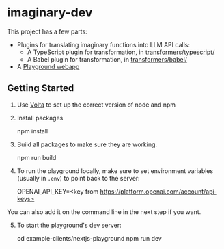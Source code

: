 # imaginary-dev

This project has a few parts:

- Plugins for translating imaginary functions into LLM API calls:
  - A TypeScript plugin for transformation, in [transformers/typescript/](transformers/typescript)
  - A Babel plugin for transformation, in [transformers/babel/](transformers/babel)
- A [Playground webapp](example-clients/nextjs-playground)

## Getting Started

1. Use [Volta](https://volta.sh/) to set up the correct version of node and npm
2. Install packages

   npm install

3. Build all packages to make sure they are working.

   npm run build

4. To run the playground locally, make sure to set environment variables (usually in `.env`) to point back to the server:

   OPENAI_API_KEY=<key from https://platform.openai.com/account/api-keys>

You can also add it on the command line in the next step if you want.

5. To start the playground's dev server:

   cd example-clients/nextjs-playground
   npm run dev
